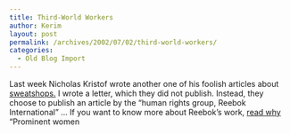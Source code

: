 ```yaml
---
title: Third-World Workers
author: Kerim
layout: post
permalink: /archives/2002/07/02/third-world-workers/
categories:
  - Old Blog Import
---
```

Last week Nicholas Kristof wrote another one of his foolish articles about <a href="http://www.nytimes.com/2002/06/25/opinion/25KRIS.html" onclick="_gaq.push(['_trackEvent', 'outbound-article', 'http://www.nytimes.com/2002/06/25/opinion/25KRIS.html', ' sweatshops.']);" > sweatshops.</a> I wrote a letter, which they did not publish. Instead, they choose to publish an article by the &#8220;human rights group, Reebok International&#8221; &#8230; If you want to know more about Reebok&#8217;s work, <a href="http://www.laksamana.net/vnews.cfm?ncat=40&news_id=1974" onclick="_gaq.push(['_trackEvent', 'outbound-article', 'http://www.laksamana.net/vnews.cfm?ncat=40&news_id=1974', 'read why']);" >read why</a> &#8220;Prominent women

